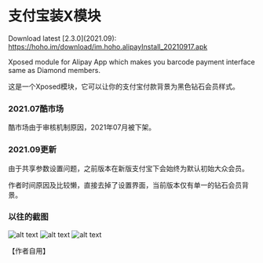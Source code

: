 # 支付宝装X模块

Download latest \[2.3.0\](2021.09): https://hoho.im/download/im.hoho.alipayInstall_20210917.apk

Xposed module for Alipay App which makes you barcode payment interface same as Diamond members.

这是一个Xposed模块，它可以让你的支付宝付款背景为黑色钻石会员样式。


### 2021.07酷市场
酷市场由于审核机制原因，2021年07月被下架。


### 2021.09更新
由于共享参数设置问题，之前版本在新版支付宝下会始终为默认初始大众会员。

作者时间原因及比较懒，直接去掉了设置界面，当前版本仅有单一的钻石会员背景。

### 以往的截图

![alt text](https://raw.githubusercontent.com/nov30th/AlipayHighHeadsomeRichAndroid/master/Screenshot_Settings.png "设置页面")
![alt text](https://raw.githubusercontent.com/nov30th/AlipayHighHeadsomeRichAndroid/master/Screenshot_Alipay_Yuebao.png "余额宝显示")
![alt text](https://raw.githubusercontent.com/nov30th/AlipayHighHeadsomeRichAndroid/master/Screenshot_Alipay_Diamond.jpg "付款时背景")

【作者自用】

